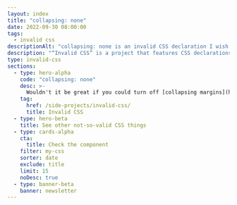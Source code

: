 ```yaml
---
layout: index
title: "collapsing: none"
date: 2022-09-30 08:00:00
tags:
  - invalid css
descriptionAlt: "collapsing: none is an invalid CSS declaration I wish existed."
description: "“Invalid CSS” is a project that features CSS declarations that are not valid and non-existing. For example, collapsing: none."
type: invalid-css
sections:
  - type: hero-alpha
    code: "collapsing: none"
    desc: >-
      Wouldn't it be great if you could turn off [collapsing margins](https://developer.mozilla.org/en-US/docs/Web/CSS/CSS_Box_Model/Mastering_margin_collapsing) sometimes? This declaration would do precisely that.
    tag:
      href: /side-projects/invalid-css/
      title: Invalid CSS
  - type: hero-beta
    title: See other not-so-valid CSS things
  - type: cards-alpha
    cta:
      title: Check the component
    filter: my-css
    sorter: date
    exclude: title
    limit: 15
    noDesc: true
  - type: banner-beta
    banner: newsletter
---
```

